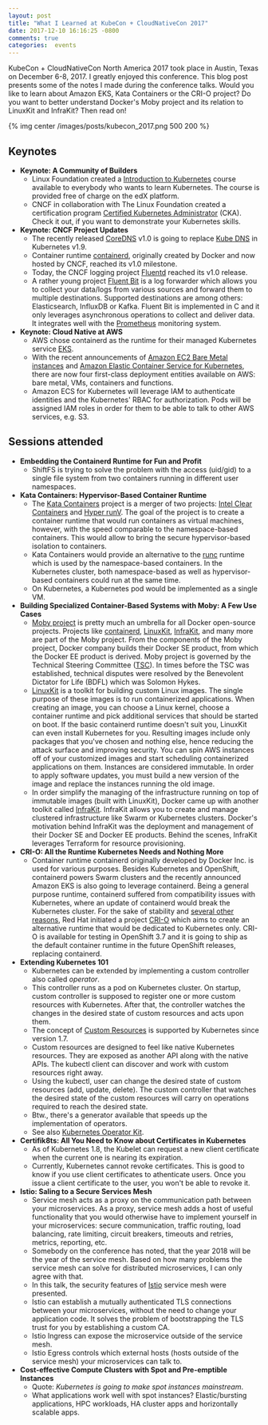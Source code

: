 ```yaml
---
layout: post
title: "What I Learned at KubeCon + CloudNativeCon 2017"
date: 2017-12-10 16:16:25 -0800
comments: true
categories:  events
---
```


KubeCon + CloudNativeCon North America 2017 took place in Austin, Texas on December 6-8, 2017. I greatly enjoyed this conference. This blog post presents some of the notes I made during the conference talks. Would you like to learn about Amazon EKS, Kata Containers or the CRI-O project? Do you want to better understand Docker's Moby project and its relation to LinuxKit and InfraKit? Then read on!

<!-- more -->

{% img center /images/posts/kubecon_2017.png 500 200 %}

## Keynotes

* **Keynote: A Community of Builders**
  * Linux Foundation created a [Introduction to Kubernetes](https://www.edx.org/course/introduction-kubernetes-linuxfoundationx-lfs158x) course available to everybody who wants to learn Kubernetes. The course is provided free of charge on the edX platform.
  * CNCF in collaboration with The Linux Foundation created a certification program [Certified Kubernetes Administrator](https://www.cncf.io/certification/expert/) (CKA). Check it out, if you want to demonstrate your Kubernetes skills.
* **Keynote: CNCF Project Updates**
  *  The recently released [CoreDNS](https://coredns.io/) v1.0 is going to replace [Kube DNS](https://github.com/kubernetes/dns) in Kubernetes v1.9.
  * Container runtime [containerd](https://containerd.io/), originally created by Docker and now hosted by CNCF, reached its v1.0 milestone.
  * Today, the CNCF logging project [Fluentd](https://www.fluentd.org/) reached its v1.0 release.
  * A rather young project [Fluent Bit](http://fluentbit.io/) is a log forwarder which allows you to collect your data/logs from various sources and forward them to multiple destinations. Supported destinations are among others: Elasticsearch, InfluxDB or Kafka. Fluent Bit is implemented in C and it only leverages asynchronous operations to collect and deliver data. It integrates well with the [Prometheus](https://prometheus.io/) monitoring system.
* **Keynote: Cloud Native at AWS**
  * AWS chose containerd as the runtime for their managed Kubernetes service [EKS](https://aws.amazon.com/eks/).
  * With the recent announcements of [Amazon EC2 Bare Metal instances](https://aws.amazon.com/about-aws/whats-new/2017/11/announcing-amazon-ec2-bare-metal-instances-preview/) and [Amazon Elastic Container Service for Kubernetes](https://aws.amazon.com/blogs/aws/amazon-elastic-container-service-for-kubernetes/), there are now four first-class deployment entities available on AWS: bare metal, VMs, containers and functions.
  * Amazon ECS for Kubernetes will leverage IAM to authenticate identities and the Kubernetes' RBAC for authorization. Pods will be assigned IAM roles in order for them to be able to talk to other AWS services, e.g. S3.

## Sessions attended

* **Embedding the Containerd Runtime for Fun and Profit**
  * ShiftFS is trying to solve the problem with the access (uid/gid) to a single file system from two containers running in different user namespaces.
* **Kata Containers: Hypervisor-Based Container Runtime**
  * The [Kata Containers](https://katacontainers.io/) project is a merger of two projects: [Intel Clear Containers](https://github.com/clearcontainers/runtime) and [Hyper runV](https://github.com/hyperhq/runv). The goal of the project is to create a container runtime that would run containers as virtual machines, however, with the speed comparable to the namespace-based containers. This would allow to bring the secure hypervisor-based isolation to containers.
  * Kata Containers would provide an alternative to the [runc](https://github.com/opencontainers/runc) runtime which is used by the namespace-based containers. In the Kubernetes cluster, both namespace-based as well as hypervisor-based containers could run at the same time.
  * On Kubernetes, a Kubernetes pod would be implemented as a single VM.
* **Building Specialized Container-Based Systems with Moby: A Few Use Cases**
  * [Moby project](https://blog.docker.com/2017/04/introducing-the-moby-project/) is pretty much an umbrella for all Docker open-source projects. Projects like [containerd](https://github.com/containerd/containerd), [LinuxKit](https://github.com/linuxkit/linuxkit), [InfraKit](https://github.com/docker/infrakit), and many more are part of the Moby project. From the components of the Moby project, Docker company builds their Docker SE product, from which the Docker EE product is derived. Moby project is governed by the Technical Steering Committee ([TSC](https://github.com/moby/tsc)). In times before the TSC was established, technical disputes were resolved by the Benevolent Dictator for Life (BDFL) which was Solomon Hykes.
  * [LinuxKit](https://github.com/linuxkit/linuxkit) is a toolkit for building custom Linux images. The single purpose of these images is to run containerized applications. When creating an image, you can choose a Linux kernel, choose a container runtime and pick additional services that should be started on boot. If the basic containerd runtime doesn't suit you, LinuxKit can even install Kubernetes for you. Resulting images include only packages that you've chosen and nothing else, hence reducing the attack surface and improving security. You can spin AWS instances off of your customized images and start scheduling containerized applications on them. Instances are considered immutable. In order to apply software updates, you must build a new version of the image and replace the instances running the old image.
  * In order simplify the managing of the infrastructure running on top of immutable images (built with LinuxKit), Docker came up with another toolkit called [InfraKit](https://github.com/docker/infrakit.git). InfraKit allows you to create and manage clustered infrastructure like Swarm or Kubernetes clusters. Docker's motivation behind InfraKit was the deployment and management of their Docker SE and Docker EE products. Behind the scenes, InfraKit leverages Terraform for resource provisioning.
* **CRI-O: All the Runtime Kubernetes Needs and Nothing More**
  * Container runtime containerd originally developed by Docker Inc. is used for various purposes. Besides Kubernetes and OpenShift, containerd powers Swarm clusters and the recently announced Amazon EKS is also going to leverage containerd. Being a general purpose runtime, containerd suffered from compatibility issues with Kubernetes, where an update of containerd would break the Kubernetes cluster. For the sake of stability and [several other reasons](http://www.projectatomic.io/blog/2017/06/6-reasons-why-cri-o-is-the-best-runtime-for-kubernetes/), Red Hat initiated a project [CRI-O](http://cri-o.io/) which aims to create an alternative runtime that would be dedicated to Kubernetes only. CRI-O is available for testing in OpenShift 3.7 and it is going to ship as the default container runtime in the future OpenShift releases, replacing containerd.
* **Extending Kubernetes 101**
  * Kubernetes can be extended by implementing a custom controller also called *operator*.
  * This controller runs as a pod on Kubernetes cluster. On startup, custom controller is supposed to register one or more custom resources with Kubernetes. After that, the controller watches the changes in the desired state of custom resources and acts upon them.
  * The concept of [Custom Resources](https://kubernetes.io/docs/concepts/api-extension/custom-resources/) is supported by Kubernetes since version 1.7.
  * Custom resources are designed to feel like native Kubernetes resources. They are exposed as another API along with the native APIs. The kubectl client can discover and work with custom resources right away.
  * Using the kubectl, user can change the desired state of custom resources (add, update, delete). The custom controller that watches the desired state of the custom resources will carry on operations required to reach the desired state.
  * Btw., there's a generator available that speeds up the implementation of operators.
  * See also [Kubernetes Operator Kit](https://github.com/rook/operator-kit).
* **Certifik8ts: All You Need to Know about Certificates in Kubernetes**
  * As of Kubernetes 1.8, the Kubelet can request a new client certificate when the current one is nearing its expiration.
  * Currently, Kubernetes cannot revoke certificates. This is good to know if you use client certificates to athenticate users. Once you issue a client certificate to the user, you won't be able to revoke it.
* **Istio: Saling to a Secure Services Mesh**
  * Service mesh acts as a proxy on the communication path between your microservices. As a proxy, service mesh adds a host of useful functionality that you would otherwise have to implement yourself in your microservices: secure communication, traffic routing, load balancing, rate limiting, circuit breakers, timeouts and retries, metrics, reporting, etc.
  * Somebody on the conference has noted, that the year 2018 will be the year of the service mesh. Based on how many problems the service mesh can solve for distributed microservices, I can only agree with that.
  * In this talk, the security features of [Istio](https://istio.io/) service mesh were presented.
  * Istio can establish a mutually authenticated TLS connections between your microservices, without the need to change your application code. It solves the problem of bootstrapping the TLS trust for you by establishing a custom CA.
  * Istio Ingress can expose the microservice outside of the service mesh.
  * Istio Egress controls which external hosts (hosts outside of the service mesh) your microservices can talk to.
* **Cost-effective Compute Clusters with Spot and Pre-emptible Instances**
  * Quote: *Kubernetes is going to make spot instances mainstream*.
  * What applications work well with spot instances? Elastic/bursting applications, HPC workloads, HA cluster apps and horizontally scalable apps.
